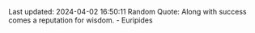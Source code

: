 Last updated: 2024-04-02 16:50:11
Random Quote: Along with success comes a reputation for wisdom. - Euripides